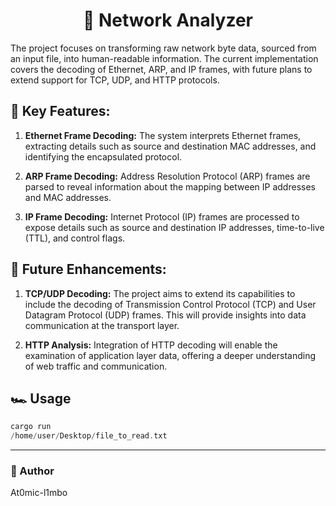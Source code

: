 <h1 align="center">🚧 Network Analyzer</h1>


The project focuses on transforming raw network byte data, sourced from an input file, into human-readable information. The current implementation covers the decoding of Ethernet, ARP, and IP frames, with future plans to extend support for TCP, UDP, and HTTP protocols.

## 🔑 Key Features:

1. **Ethernet Frame Decoding:** The system interprets Ethernet frames, extracting details such as source and destination MAC addresses, and identifying the encapsulated protocol.

2. **ARP Frame Decoding:** Address Resolution Protocol (ARP) frames are parsed to reveal information about the mapping between IP addresses and MAC addresses.

3. **IP Frame Decoding:** Internet Protocol (IP) frames are processed to expose details such as source and destination IP addresses, time-to-live (TTL), and control flags.

## 🔮 Future Enhancements:

1. **TCP/UDP Decoding:** The project aims to extend its capabilities to include the decoding of Transmission Control Protocol (TCP) and User Datagram Protocol (UDP) frames. This will provide insights into data communication at the transport layer.

2. **HTTP Analysis:** Integration of HTTP decoding will enable the examination of application layer data, offering a deeper understanding of web traffic and communication.

## 🏎️ Usage

```rust
cargo run
/home/user/Desktop/file_to_read.txt

```
--- 

<h3>🦄 Author</h3>
<p>At0mic-l1mbo</p>
